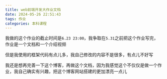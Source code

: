```yaml
---
title: web前端开发大作业文档
date: 2024-05-26 22:51:43
tags: 作业
categories: 本科课程
---
```

我做的这个作业的截止时间是`6.23 23:00`，我争取在`5.31`之前把这个作业写完，作业是一个文档和一个介绍视频

但是我使用的框架代码有点儿多，我自己修改的内容不是很多，有点儿不好写

我还是想再完善一下这个博客，再做这个文档，因为我感觉这个不仅仅是做一个作业，我自己确实有兴趣，把这个博客网站搭建的更加漂亮一点儿

